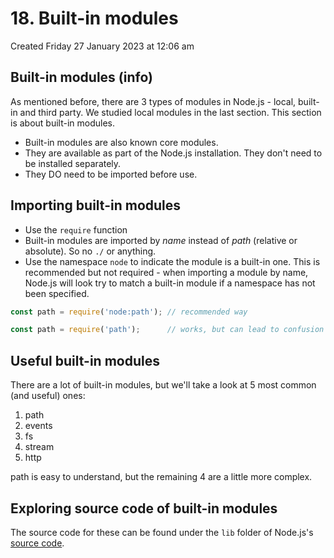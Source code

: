 # 18. Built-in modules
Created Friday 27 January 2023 at 12:06 am

## Built-in modules (info)
As mentioned before, there are 3 types of modules in Node.js - local, built-in and third party. We studied local modules in the last section. This section is about built-in modules.

- Built-in modules are also known core modules.
- They are available as part of the Node.js installation. They don't need to be installed separately.
- They DO need to be imported before use.


## Importing built-in modules
- Use the `require` function
- Built-in modules are imported by *name* instead of *path* (relative or absolute). So no `./` or anything.
- Use the namespace `node` to indicate the module is a built-in one. This is recommended but not required - when importing a module by name, Node.js will look try to match a built-in module if a namespace has not been specified.
```js
const path = require('node:path'); // recommended way

const path = require('path');      // works, but can lead to confusion
```


## Useful built-in modules
There are a lot of built-in modules, but we'll take a look at 5 most common (and useful) ones:
1. path
2. events
3. fs
4. stream
5. http

path is easy to understand, but the remaining 4 are a little more complex.


## Exploring source code of built-in modules
The source code for these can be found under the `lib` folder of Node.js's [source code](https://github.com/nodejs/node/tree/main/lib).